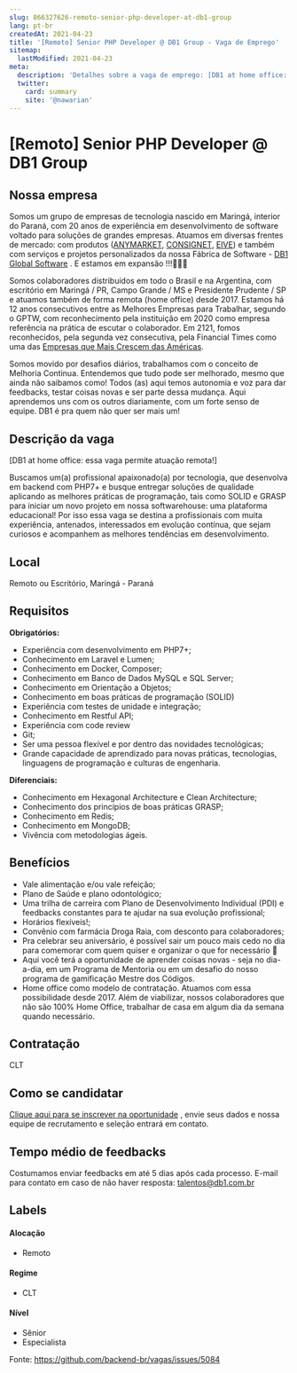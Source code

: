```yaml
---
slug: 866327626-remoto-senior-php-developer-at-db1-group
lang: pt-br
createdAt: 2021-04-23
title: '[Remoto] Senior PHP Developer @ DB1 Group - Vaga de Emprego'
sitemap:
  lastModified: 2021-04-23
meta:
  description: 'Detalhes sobre a vaga de emprego: [DB1 at home office: essa vaga permite atuação remota!] Buscamos um(a) profissional apaixonado(a) por tecnologia, que desenvolva em backend com PHP7+ e busque entregar soluções de qualidade aplicando as melhores práticas de programação, tais como SOLID e GRASP para iniciar um novo projeto em nossa softwarehouse: uma plataforma educacional! Por isso essa vaga se destina a profissionais com muita experiência, antenados, interessados em evolução contínua, que sejam curiosos e acompanhem as melhores tendências em desenvolvimento.'
  twitter:
    card: summary
    site: '@nawarian'
---
```


# [Remoto] Senior PHP Developer @ DB1 Group

## Nossa empresa

Somos um grupo de empresas de tecnologia nascido em Maringá, interior do Paraná, com 20 anos de experiência em desenvolvimento de software voltado para soluções de grandes empresas. Atuamos em diversas frentes de mercado: com produtos ([ANYMARKET](https://anymarket.com.br/), [CONSIGNET](https://www.consignet.com.br/), [EIVE](https://eive.com.br/)) e também com serviços e projetos personalizados da nossa Fábrica de Software - [DB1 Global Software](https://www.db1.com.br/) . E estamos em expansão !!!🚀🚀🚀

Somos colaboradores distribuídos em todo o Brasil e na Argentina, com escritório em Maringá / PR, Campo Grande / MS e Presidente Prudente / SP e atuamos também de forma remota (home office) desde 2017. Estamos há 12 anos consecutivos entre as Melhores Empresas para Trabalhar, segundo o GPTW, com reconhecimento pela instituição em 2020 como empresa referência na prática de escutar o colaborador. Em 2121, fomos reconhecidos, pela segunda vez consecutiva, pela Financial Times como uma das [Empresas que Mais Crescem das Américas](https://www.ft.com/content/ac773779-98ba-442d-a1f2-a14f1a67ddfe). 

Somos movido por desafios diários, trabalhamos com o conceito de Melhoria Continua. Entendemos que tudo pode ser melhorado, mesmo que ainda não saibamos como! Todos (as) aqui temos autonomia e voz para dar feedbacks, testar coisas novas e ser parte dessa mudança. Aqui aprendemos uns com os outros diariamente, com um forte senso de equipe. DB1 é pra quem não quer ser mais um!

## Descrição da vaga

[DB1 at home office: essa vaga permite atuação remota!]

Buscamos um(a) profissional apaixonado(a) por tecnologia, que desenvolva em backend com PHP7+ e busque entregar soluções de qualidade aplicando as melhores práticas de programação, tais como SOLID e GRASP para iniciar um novo projeto em nossa softwarehouse: uma plataforma educacional!
Por isso essa vaga se destina a profissionais com muita experiência, antenados, interessados em evolução contínua, que sejam curiosos e acompanhem as melhores tendências em desenvolvimento.

## Local

Remoto ou Escritório, Maringá - Paraná

## Requisitos

**Obrigatórios:**

- Experiência com desenvolvimento em PHP7+;
- Conhecimento em Laravel e Lumen;
- Conhecimento em Docker, Composer;
- Conhecimento em Banco de Dados MySQL e SQL Server;
- Conhecimento em Orientação a Objetos;
- Conhecimento em boas práticas de programação (SOLID)
- Experiência com testes de unidade e integração;
- Conhecimento em Restful API;
- Experiência com code review
- Git;
- Ser uma pessoa flexível e por dentro das novidades tecnológicas; 
- Grande capacidade de aprendizado para novas práticas, tecnologias, linguagens de programação e culturas de engenharia.

**Diferenciais:**

- Conhecimento em Hexagonal Architecture e Clean Architecture;
- Conhecimento dos princípios de boas práticas GRASP;
- Conhecimento em Redis;
- Conhecimento em MongoDB;
- Vivência com metodologias ágeis.

## Benefícios

- Vale alimentação e/ou vale refeição;
- Plano de Saúde e plano odontológico;
- Uma trilha de carreira com Plano de Desenvolvimento Individual (PDI) e feedbacks constantes para te ajudar na sua evolução profissional;
- Horários flexíveis!;
- Convênio com farmácia Droga Raia, com desconto para colaboradores;
- Pra celebrar seu aniversário, é possível sair um pouco mais cedo no dia para comemorar com quem quiser e organizar o que for necessário 🥳
- Aqui você terá a oportunidade de aprender coisas novas - seja no dia-a-dia, em um Programa de Mentoria ou em um desafio do nosso programa de gamificação Mestre dos Códigos.
- Home office como modelo de contratação. Atuamos com essa possibilidade desde 2017. Além de viabilizar, nossos colaboradores que não são 100% Home Office, trabalhar de casa em algum dia da semana quando necessário.

## Contratação

CLT

## Como se candidatar

[Clique aqui para se inscrever na oportunidade](https://vagasdb1.recruiterbox.com/jobs/fk0qykv?source=Github) , envie seus dados e nossa equipe de recrutamento e seleção entrará em contato.

## Tempo médio de feedbacks

Costumamos enviar feedbacks em até 5 dias após cada processo.
E-mail para contato em caso de não haver resposta: talentos@db1.com.br

## Labels

#### Alocação
- Remoto

#### Regime
- CLT

#### Nível
- Sênior
- Especialista

Fonte: https://github.com/backend-br/vagas/issues/5084
